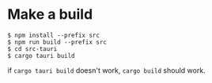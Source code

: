 # Make a build

```
$ npm install --prefix src
$ npm run build --prefix src
$ cd src-tauri
$ cargo tauri build
```

if `cargo tauri build` doesn't work, `cargo build` should work.
